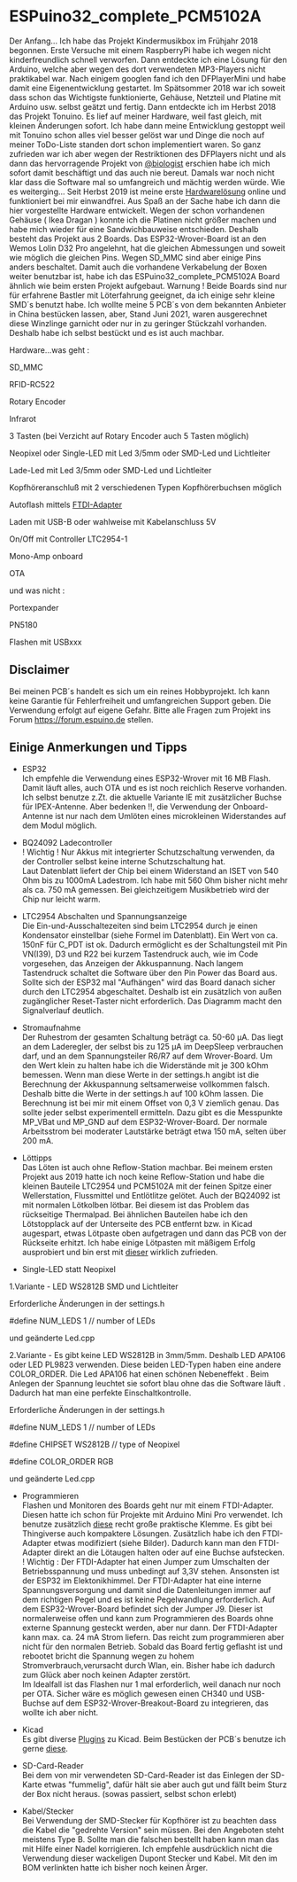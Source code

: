 # ESPuino32_complete_PCM5102A
 
Der Anfang... Ich habe das Projekt Kindermusikbox im Frühjahr 2018 begonnen. Erste Versuche mit einem RaspberryPi habe ich wegen nicht kinderfreundlich schnell verworfen. Dann entdeckte ich eine Lösung für den Arduino, welche aber wegen des dort verwendeten MP3-Players nicht praktikabel war. Nach einigem googlen fand ich den DFPlayerMini und habe damit eine Eigenentwicklung gestartet. Im Spätsommer 2018 war ich soweit dass schon das Wichtigste funktionierte, Gehäuse, Netzteil und Platine mit Arduino usw. selbst geätzt und fertig. Dann entdeckte ich im Herbst 2018 das Projekt Tonuino. Es lief auf meiner Hardware, weil fast gleich, mit kleinen Änderungen sofort. Ich habe dann meine Entwicklung gestoppt weil mit Tonuino schon alles viel besser gelöst war und Dinge die noch auf meiner ToDo-Liste standen dort schon implementiert waren. So ganz zufrieden war ich aber wegen der Restriktionen des DFPlayers nicht und als dann das hervorragende Projekt von [@biologist](https://github.com/biologist79/ESPuino) erschien habe ich mich sofort damit beschäftigt und das auch nie bereut. Damals war noch nicht klar dass die Software mal so umfangreich und mächtig werden würde. 
Wie es weiterging... Seit Herbst 2019 ist meine erste [Hardwarelösung](https://u.pcloud.link/publink/show?code=kZjJVKkZOYso9U99qILNOMm5ehliaFtxldWX) online und funktioniert bei mir einwandfrei. Aus Spaß an der Sache habe ich dann die hier vorgestellte Hardware entwickelt. Wegen der schon vorhandenen Gehäuse ( Ikea Dragan ) konnte ich die Platinen nicht größer machen und habe mich wieder für eine Sandwichbauweise entschieden. Deshalb besteht das Projekt aus 2 Boards. Das ESP32-Wrover-Board ist an den Wemos Lolin D32 Pro angelehnt, hat die gleichen Abmessungen und soweit wie möglich die gleichen Pins. Wegen SD_MMC sind aber einige Pins anders beschaltet. Damit auch die vorhandene Verkabelung der Boxen weiter benutzbar ist, habe ich das ESPuino32_complete_PCM5102A Board ähnlich wie beim ersten Projekt aufgebaut. 
Warnung ! Beide Boards sind nur für erfahrene Bastler mit Löterfahrung geeignet, da ich einige sehr kleine SMD´s benutzt habe.
Ich wollte meine 5 PCB´s von dem bekannten Anbieter in China bestücken lassen, aber, Stand Juni 2021, waren ausgerechnet diese Winzlinge garnicht oder nur in zu geringer Stückzahl vorhanden. Deshalb habe ich selbst bestückt und es ist auch machbar. 


Hardware...was geht :

SD_MMC

RFID-RC522

Rotary Encoder

Infrarot

3 Tasten (bei Verzicht auf Rotary Encoder auch 5 Tasten möglich)

Neopixel oder Single-LED mit Led 3/5mm oder SMD-Led und Lichtleiter

Lade-Led mit Led 3/5mm oder SMD-Led und Lichtleiter

Kopfhöreranschluß mit 2 verschiedenen Typen Kopfhörerbuchsen möglich

Autoflash mittels [FTDI-Adapter](https://de.aliexpress.com/item/32519490747.html?spm=a2g0o.productlist.0.0.915730e8V31VMC&algo_pvid=8c902908-0d1e-43ba-9fd9-eee5b9eb5d2f&algo_exp_id=8c902908-0d1e-43ba-9fd9-eee5b9eb5d2f-0&pdp_ext_f=%7B%22sku_id%22%3A%2257445169811%22%7D)

Laden mit USB-B oder wahlweise mit Kabelanschluss 5V

On/Off mit Controller LTC2954-1

Mono-Amp onboard

OTA

und was nicht :

Portexpander

PN5180

Flashen mit USBxxx                  

## Disclaimer
Bei meinen PCB´s handelt es sich um ein reines Hobbyprojekt. Ich kann keine Garantie für Fehlerfreiheit und umfangreichen Support geben. Die Verwendung erfolgt auf eigene Gefahr. Bitte alle Fragen zum Projekt ins Forum https://forum.espuino.de stellen. 

## Einige Anmerkungen und Tipps

* ESP32  
Ich empfehle die Verwendung eines ESP32-Wrover mit 16 MB Flash. Damit läuft alles, auch OTA und es ist noch reichlich Reserve vorhanden. Ich selbst benutze z.Zt. die aktuelle Variante IE mit zusätzlicher Buchse für IPEX-Antenne. Aber bedenken  !!, die Verwendung der Onboard-Antenne ist nur nach dem Umlöten eines microkleinen Widerstandes auf dem Modul möglich.

* BQ24092 Ladecontroller   
! Wichtig ! Nur Akkus mit integrierter Schutzschaltung verwenden, da der Controller selbst keine interne Schutzschaltung hat.  
Laut Datenblatt liefert der Chip bei einem Widerstand an ISET von 540 Ohm bis zu 1000mA Ladestrom. Ich habe mit 560 Ohm bisher nicht mehr als ca. 750 mA gemessen.
Bei gleichzeitigem Musikbetrieb wird der Chip nur leicht warm.

* LTC2954 Abschalten und Spannungsanzeige   
Die Ein-und-Ausschaltezeiten sind beim LTC2954 durch je einen Kondensator einstellbar (siehe Formel im Datenblatt). Ein Wert von ca. 150nF für C_PDT ist ok.
Dadurch ermöglicht es der Schaltungsteil mit Pin VN(I39), D3 und R22 bei kurzem Tastendruck auch, wie im Code vorgesehen, das Anzeigen der Akkuspannung. Nach langem Tastendruck schaltet die Software über den Pin Power das Board aus. Sollte sich der ESP32 mal "Aufhängen" wird das Board danach sicher durch den LTC2954 abgeschaltet. Deshalb ist ein zusätzlich von außen zugänglicher Reset-Taster nicht erforderlich. Das Diagramm macht den Signalverlauf deutlich.

* Stromaufnahme  
Der Ruhestrom der gesamten Schaltung beträgt ca. 50-60 µA. Das liegt an dem Laderegler, der selbst bis zu 125 µA im DeepSleep verbrauchen darf, und an dem Spannungsteiler R6/R7 auf dem Wrover-Board. Um den Wert klein zu halten habe ich die Widerstände mit je 300 kOhm bemessen. Wenn man diese Werte in der settings.h angibt ist die Berechnung der Akkuspannung seltsamerweise vollkommen falsch. Deshalb bitte die Werte in der settings.h auf 100 kOhm lassen. Die Berechnung ist bei mir mit einem Offset von 0,3 V ziemlich genau. Das sollte jeder selbst experimentell ermitteln. Dazu gibt es die Messpunkte MP_VBat und  MP_GND auf dem ESP32-Wrover-Board.
Der normale Arbeitsstrom bei moderater Lautstärke beträgt etwa 150 mA, selten über 200 mA.  

* Löttipps  
Das Löten ist auch ohne Reflow-Station machbar. Bei meinem ersten Projekt aus 2019 hatte ich noch keine Reflow-Station und habe die kleinen Bauteile LTC2954 und PCM5102A mit der feinen Spitze einer Wellerstation, Flussmittel und Entlötlitze gelötet. Auch der BQ24092 ist mit normalen Lötkolben lötbar. Bei diesem ist das Problem das rückseitige Thermalpad. Bei ähnlichen Bauteilen habe ich den Lötstopplack auf der Unterseite des PCB entfernt bzw. in Kicad augespart, etwas Lötpaste oben aufgetragen und dann das PCB von der Rückseite erhitzt. Ich habe einige Lötpasten mit mäßigem Erfolg ausprobiert und bin erst mit [dieser](https://de.aliexpress.com/item/32949138834.html?spm=a2g0s.9042311.0.0.27424c4deLTVcW) wirklich zufrieden.

* Single-LED statt Neopixel    

1.Variante - LED WS2812B SMD und Lichtleiter

Erforderliche Änderungen in der settings.h

#define NUM_LEDS                     1          // number of LEDs

und geänderte Led.cpp

   2.Variante - Es gibt keine LED WS2812B in 3mm/5mm. Deshalb LED APA106 oder LED PL9823 verwenden. Diese beiden LED-Typen haben eine andere COLOR_ORDER. Die Led APA106 hat einen schönen Nebeneffekt . Beim Anlegen der Spannung leuchtet sie sofort blau ohne das die Software läuft . Dadurch hat man eine perfekte Einschaltkontrolle.

Erforderliche Änderungen in der settings.h

#define NUM_LEDS                     1          // number of LEDs

#define CHIPSET                     WS2812B     // type of Neopixel

#define COLOR_ORDER                 RGB

und geänderte Led.cpp

* Programmieren  
Flashen und Monitoren  des Boards geht nur mit einem FTDI-Adapter. Diesen hatte ich schon für Projekte mit Arduino Mini Pro verwendet. Ich benutze zusätzlich [diese](https://de.aliexpress.com/item/1005001409579446.html?spm=a2g0s.9042311.0.0.27424c4dTU9fTo) recht große praktische Klemme. Es gibt bei Thingiverse auch kompaktere Lösungen. Zusätzlich habe ich den FTDI-Adapter etwas modifiziert (siehe Bilder). Dadurch kann man den FTDI-Adapter direkt an die Lötaugen halten oder auf eine Buchse aufstecken.
! Wichtig : Der FTDI-Adapter hat einen Jumper zum Umschalten der Betriebsspannung und muss unbedingt auf 3,3V stehen. Ansonsten ist der ESP32 im Elektonikhimmel. Der FTDI-Adapter hat eine interne Spannungsversorgung und damit sind die Datenleitungen immer auf dem richtigen Pegel und es ist keine Pegelwandlung erforderlich. Auf dem ESP32-Wrover-Board befindet sich der Jumper J9. Dieser ist normalerweise offen und kann zum Programmieren des Boards ohne externe Spannung gesteckt werden, aber nur dann. Der FTDI-Adapter kann max. ca. 24 mA Strom liefern. Das reicht zum programmieren aber nicht für den normalen Betrieb. Sobald das Board fertig geflasht ist und rebootet bricht die Spannung wegen zu hohem Stromverbrauch,verursacht durch Wlan, ein. Bisher habe ich dadurch zum Glück aber noch keinen Adapter zerstört.  
Im Idealfall ist das Flashen nur 1 mal erforderlich, weil danach nur noch per OTA. Sicher wäre es möglich gewesen einen CH340 und USB-Buchse auf dem ESP32-Wrover-Breakout-Board zu integrieren, das wollte ich aber nicht.

* Kicad  
Es gibt diverse [Plugins](https://github.com/xesscorp/kicad-3rd-party-tools) zu Kicad. Beim Bestücken der PCB´s benutze ich gerne [diese](https://github.com/openscopeproject/InteractiveHtmlBom).

* SD-Card-Reader  
Bei dem von mir verwendeten SD-Card-Reader ist das Einlegen der SD-Karte etwas "fummelig", dafür hält sie aber auch gut und fällt beim Sturz der Box nicht heraus. (sowas passiert, selbst schon erlebt)

* Kabel/Stecker  
Bei Verwendung der SMD-Stecker für Kopfhörer ist zu beachten dass die Kabel die "gedrehte Version" sein müssen. Bei den Angeboten steht meistens Type B. Sollte man die falschen bestellt haben kann man das mit Hilfe einer Nadel korrigieren.
Ich empfehle ausdrücklich nicht die Verwendung dieser wackeligen Dupont Stecker und Kabel. Mit den im BOM verlinkten hatte ich bisher noch keinen Ärger.


